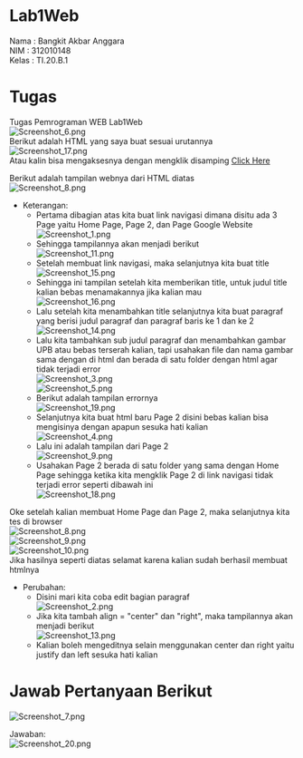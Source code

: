 # Lab1Web

Nama  : Bangkit Akbar Anggara<br>
NIM   : 312010148<br>
Kelas : TI.20.B.1<br>

# Tugas

Tugas Pemrograman WEB Lab1Web<br>
![Screenshot_6.png](Pic/Screenshot_6.png)<br>
Berikut adalah HTML yang saya buat sesuai urutannya<br>
![Screenshot_17.png](Pic/Screenshot_17.png)<br>
Atau kalin bisa mengaksesnya dengan mengklik disamping [Click Here](Home_Page.html)<br>

Berikut adalah tampilan webnya dari HTML diatas<br>
![Screenshot_8.png](Pic/Screenshot_8.png)<br>

- Keterangan:<br>
  - Pertama dibagian atas kita buat link navigasi dimana disitu ada 3 Page yaitu Home Page, Page 2, dan Page Google Website<br>
   ![Screenshot_1.png](Pic/Screenshot_1.png)<br>
  - Sehingga tampilannya akan menjadi berikut<br>
   ![Screenshot_11.png](Pic/Screenshot_11.png)<br>
  - Setelah membuat link navigasi, maka selanjutnya kita buat title<br>
   ![Screenshot_15.png](Pic/Screenshot_15.png)<br>
  - Sehingga ini tampilan setelah kita memberikan title, untuk judul title kalian bebas menamakannya jika kalian mau<br>
   ![Screenshot_16.png](Pic/Screenshot_16.png)<br>
  - Lalu setelah kita menambahkan title selanjutnya kita buat paragraf yang berisi judul paragraf dan paragraf baris ke 1 dan ke 2<br>
   ![Screenshot_14.png](Pic/Screenshot_14.png)<br>
  - Lalu kita tambahkan sub judul paragraf dan menambahkan gambar UPB atau bebas terserah kalian, tapi usahakan file dan nama gambar sama dengan di html dan berada di satu folder dengan html agar tidak terjadi error<br>
   ![Screenshot_3.png](Pic/Screenshot_3.png)<br>
   ![Screenshot_5.png](Pic/Screenshot_5.png)<br>
  - Berikut adalah tampilan errornya<br>
   ![Screenshot_19.png](Pic/Screenshot_19.png)<br>
  - Selanjutnya kita buat html baru Page 2 disini bebas kalian bisa mengisinya dengan apapun sesuka hati kalian<br>
   ![Screenshot_4.png](Pic/Screenshot_4.png)<br>
  - Lalu ini adalah tampilan dari Page 2<br>
   ![Screenshot_9.png](Pic/Screenshot_9.png)<br>
  - Usahakan Page 2 berada di satu folder yang sama dengan Home Page sehingga ketika kita mengklik Page 2 di link navigasi tidak terjadi error seperti dibawah ini<br>
   ![Screenshot_18.png](Pic/Screenshot_18.png)<br>

Oke setelah kalian membuat Home Page dan Page 2, maka selanjutnya kita tes di browser<br>
![Screenshot_8.png](Pic/Screenshot_8.png)<br>
![Screenshot_9.png](Pic/Screenshot_9.png)<br>
![Screenshot_10.png](Pic/Screenshot_10.png)<br>
Jika hasilnya seperti diatas selamat karena kalian sudah berhasil membuat htmlnya<br>

- Perubahan:<br>
  - Disini mari kita coba edit bagian paragraf<br>
   ![Screenshot_2.png](Pic/Screenshot_2.png)<br>
  - Jika kita tambah align = "center" dan "right", maka tampilannya akan menjadi berikut<br>
   ![Screenshot_13.png](Pic/Screenshot_13.png)<br>
  - Kalian boleh mengeditnya selain menggunakan center dan right yaitu justify dan left sesuka hati kalian<br>

# Jawab Pertanyaan Berikut<br>
![Screenshot_7.png](Pic/Screenshot_7.png)<br>

Jawaban:<br>
![Screenshot_20.png](Pic/Screenshot_20.png)
